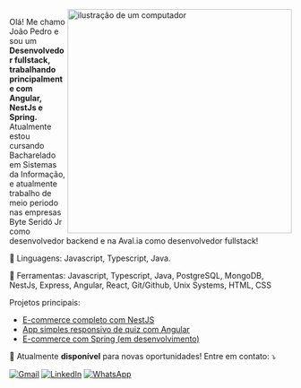 <img src="https://raw.githubusercontent.com/MicaelliMedeiros/micaellimedeiros/master/image/computer-illustration.png" alt="ilustração de um computador" min-width="400px" max-width="400px" width="400px" align="right">

<p align="left"> 
  Olá! Me chamo João Pedro e sou um <strong>Desenvolvedor fullstack, trabalhando principalmente com Angular, NestJs e Spring.</strong>
  Atualmente estou cursando Bacharelado em Sistemas da Informação, e atualmente trabalho de meio periodo nas empresas Byte Seridó Jr como desenvolvedor backend e na Aval.ia como desenvolvedor fullstack!
</p>

<p align="left">
  🦄 Linguagens: Javascript, Typescript, Java.
</p>

<p align="left">
  💼 Ferramentas: Javascript, Typescript, Java, PostgreSQL, MongoDB, NestJs, Express, Angular, React, Git/Github, Unix Systems, HTML, CSS
</p>

<p align="left">
   Projetos principais:
</p>

* [E-commerce completo com NestJS](https://github.com/joaosantosmedeiros/Central-do-Queijo)
* [App simples responsivo de quiz com Angular](https://joaosantosmedeiros.github.io/quiz-app/)
* [E-commerce com Spring (em desenvolvimento)](https://github.com/joaosantosmedeiros/cheese-central-spring)

<p align="left">
  💌 Atualmente <strong>disponível</strong> para novas oportunidades! Entre em contato: ⤵️
</p>

<p align="left">
  <a href="mailto:jopesame@gmail.com" title="Gmail">
  <img src="https://img.shields.io/badge/-Gmail-FF0000?style=flat-square&labelColor=FF0000&logo=gmail&logoColor=white&link=LINK-DO-SEU-GMAIL" alt="Gmail"/></a>
  <a href="https://www.linkedin.com/in/joao-pedro-dos-santos-medeiros" title="LinkedIn">
  <img src="https://img.shields.io/badge/-Linkedin-0e76a8?style=flat-square&logo=Linkedin&logoColor=white&link=LINK-DO-SEU-LINKEDIN" alt="LinkedIn"/></a>
  <a href="https://wa.me/5584986305963" title="WhatsApp">
  <img src="https://img.shields.io/badge/-WhatsApp-25d366?style=flat-square&labelColor=25d366&logo=whatsapp&logoColor=white&link=API-DO-SEU-WHATSAPP" alt="WhatsApp"/></a>
</p>
